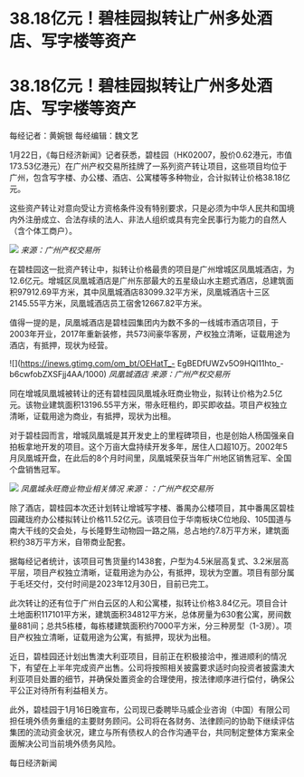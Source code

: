 # 38.18亿元！碧桂园拟转让广州多处酒店、写字楼等资产

# 38.18亿元！碧桂园拟转让广州多处酒店、写字楼等资产

每经记者：黄婉银 每经编辑：魏文艺

1月22日，《每日经济新闻》记者获悉，碧桂园（HK02007，股价0.62港元，市值173.53亿港元）在广州产权交易所挂牌了一系列资产转让项目，这些项目均位于广州，包含写字楼、办公楼、酒店、公寓楼等多种物业，合计拟转让价格38.18亿元。

这些资产转让对意向受让方资格条件没有特别要求，只是必须为中华人民共和国境内外注册成立、合法存续的法人、非法人组织或具有完全民事行为能力的自然人（含个体工商户）。

![](https://inews.gtimg.com/news_bt/O3M2XvNuiCH0mtFdI5wlco6slVreR6zzON7H95p_tramMAA/1000)
_来源：广州产权交易所_

在碧桂园这一批资产转让中，拟转让价格最贵的项目是广州增城区凤凰城酒店，为12.6亿元。增城区凤凰城酒店是广州东部最大的五星级山水主题式酒店，总建筑面积97912.69平方米，其中凤凰城酒店83099.32平方米，凤凰城酒店十三区2145.55平方米，凤凰城酒店员工宿舍12667.82平方米。

值得一提的是，凤凰城酒店是碧桂园集团内为数不多的一线城市酒店项目，于2003年开业，2017年重新装修，共573间豪华客房，产权独立清晰，证载用途为酒店，有抵押，现状为经营。

![](https://inews.gtimg.com/om_bt/OEHatT_-
EgBEDfUWZv5O9HQl11hto_-b6cwfobZXSFjj4AA/1000) _凤凰城酒店 来源：广州产权交易所_

同在增城凤凰城被转让的还有碧桂园凤凰城永旺商业物业，拟转让价格为2.5亿元。该物业建筑面积13196.55平方米，带永旺租约，即买即收益。项目产权独立清晰，证载用途为商业，有抵押，现状为出租。

对于碧桂园而言，增城凤凰城是其开发史上的里程碑项目，也是创始人杨国强亲自拍板拿地开发的项目。这个万亩大盘持续开发多年，居住人口超10万。2002年5月凤凰城开盘，在此后的8个月时间里，凤凰城荣获当年广州地区销售冠军、全国个盘销售冠军。

![](https://inews.gtimg.com/om_bt/OX7RxvLffdkvcyCovYHA5B6_GobzHd7uk51H93zC61GeUAA/1000)
_凤凰城永旺商业物业相关情况 来源：：广州产权交易所_

除了酒店，碧桂园本次还计划转让增城写字楼、番禺办公楼项目，其中番禺区碧桂园藏珑府办公楼拟转让价格11.52亿元。该项目位于华南板块C位地段、105国道与南大干线的交会处，与长隆野生动物园一路之隔，总占地约7.8万平方米，建筑面积约38万平方米，自带商业配套。

据每经记者统计，该项目可售货量约1438套，户型为4.5米层高复式、3.2米层高平层，项目产权独立清晰，证载用途为办公，有抵押，现状为空置。项目有部分属于毛坯交付，交付时间是2023年12月30日，目前已完工。

此次转让的还有位于广州白云区的人和公寓楼，拟转让价格3.84亿元。项目合计土地面积117101平方米，建筑面积34812平方米，总体房量为630套公寓，房间数量881间；总共5栋楼，每栋楼建筑面积约7000平方米，分三种房型（1-3房）。项目产权独立清晰，证载用途为公寓，有抵押，现状为出租。

近日，碧桂园还计划出售澳大利亚项目，目前正在积极接洽中，推进顺利的情况下，有望在上半年完成资产出售。公司将按照相关披露要求适时向投资者披露澳大利亚项目处置的细节，并确保处置资金的合理使用，按法律顺序进行偿付，确保公平公正对待所有利益相关方。

此外，碧桂园于1月16日晚宣布，公司现已委聘毕马威企业咨询（中国）有限公司担任境外债务重组的主要财务顾问。公司将在各财务、法律顾问的协助下继续评估集团的流动资金状况，建立与所有债权人的合作沟通平台，共同制定整体方案来全面解决公司当前境外债务风险。

每日经济新闻

